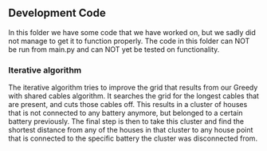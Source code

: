 ## Development Code
In this folder we have some code that we have worked on, but we sadly did not manage to get it to function properly. The code in this folder can NOT be run from main.py and can NOT yet be tested on functionality.

### Iterative algorithm
The iterative algorithm tries to improve the grid that results from our Greedy with shared cables algorithm. It searches the grid for the longest cables that are present, and cuts those cables off. This results in a cluster of houses that is not connected to any battery anymore, but belonged to a certain battery previously. The final step is then to take this cluster and find the shortest distance from any of the houses in that cluster to any house point that is connected to the specific battery the cluster was disconnected from.